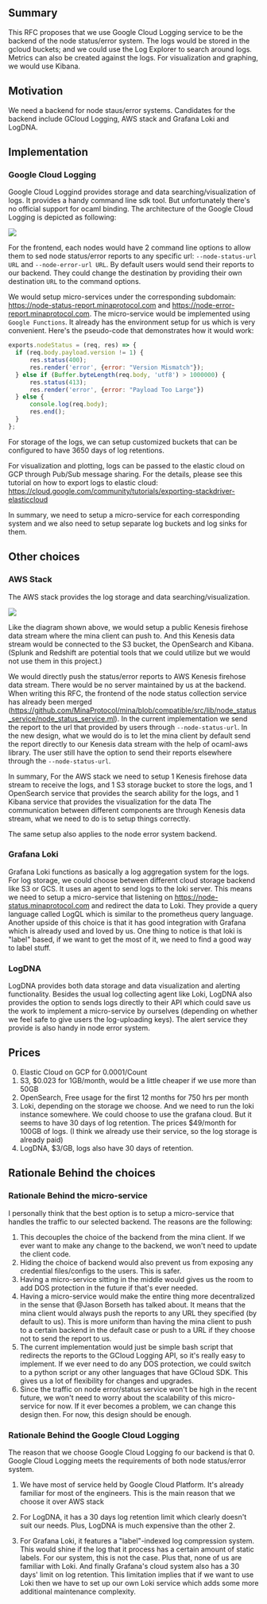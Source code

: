 ## Summary

[summary]: #summary

This RFC proposes that we use Google Cloud Logging service to be the backend of the node status/error system. The logs would be stored in the gcloud buckets; and we could use the Log Explorer to search around logs. Metrics can also be created against the logs. For visualization and graphing, we would use Kibana.

## Motivation

[motivation]:#motivation

We need a backend for node staus/error systems. Candidates for the backend include GCloud Logging, AWS stack and Grafana Loki and LogDNA.

## Implementation

[implementation]:#implementation

### Google Cloud Logging

Google Cloud Loggind provides storage and data searching/visualization of logs. It provides a handy command line sdk tool. But unfortunately there's no official support for ocaml binding. The architecture of the Google Cloud Logging is depicted as following: 

![](res/gcloud_logging.png)

For the frontend, each nodes would have 2 command line options to allow them to sed node status/error reports to any specific url: `--node-status-url URL` and `--node-error-url URL`. By default users would send their reports to our backend. They could change the destination by providing their own destination `URL` to the command options.

We would setup micro-services under the corresponding subdomain: https://node-status-report.minaprotocol.com and https://node-error-report.minaprotocol.com. The micro-service would be implemented using `Google Functions`. It already has the environment setup for us which is very convenient. Here's the pseudo-code that demonstrates how it would work:
```js
exports.nodeStatus = (req, res) => {
  if (req.body.payload.version != 1) {
      res.status(400);
      res.render('error', {error: "Version Mismatch"});
  } else if (Buffer.byteLength(req.body, 'utf8') > 1000000) {
      res.status(413);
      res.render('error', {error: "Payload Too Large"})
  } else {
      console.log(req.body);
      res.end();
  }
};
```

For storage of the logs, we can setup customized buckets that can be configured to have 3650 days of log retentions.

For visualization and plotting, logs can be passed to the elastic cloud on GCP through Pub/Sub message sharing. For the details, please see this tutorial on how to export logs to elastic cloud: https://cloud.google.com/community/tutorials/exporting-stackdriver-elasticcloud

In summary, we need to setup a micro-service for each corresponding system and we also need to setup separate log buckets and log sinks for them.

## Other choices

[other-choices]: #other-choices

### AWS Stack

The AWS stack provides the log storage and data searching/visualization.

![](res/aws_stack.png)

Like the diagram shown above, we would setup a public Kenesis firehose data stream where the mina client can push to. And this Kenesis data stream would be connected to the S3 bucket, the OpenSearch and Kibana. (Splunk and Redshift are potential  tools that we could utilize but we would not use them in this project.)

We would directly push the status/error reports to AWS Kenesis firehose data stream. There would be no server maintained by us at the backend. When writing this RFC, the frontend of the node status collection service has already been merged (https://github.com/MinaProtocol/mina/blob/compatible/src/lib/node_status_service/node_status_service.ml). In the current implementation we send the report to the url that provided by users through `--node-status-url`. In the new design, what we would do is to let the mina client by default send the report directly to our Kenesis data stream with the help of ocaml-aws library. The user still have the option to send their reports elsewhere through the `--node-status-url`.

In summary, For the AWS stack we need to setup
1 Kenesis firehose data stream to receive the logs, and
1 S3 storage bucket to store the logs, and
1 OpenSearch service that provides the search ability for the logs, and
1 Kibana service that provides the visualization for the data
The communication between different components are through Kenesis data stream, what we need to do is to setup things correctly.

The same setup also applies to the node error system backend.

### Grafana Loki

Grafana Loki functions as basically a log aggregation system for the logs. For log storage, we could choose between different cloud storage backend like S3 or GCS. It uses an agent to send logs to the loki server. This means we need to setup a micro-service that listening on https://node-status.minaprotocol.com and redirect the data to Loki. They provide a query language called LogQL which is similar to the prometheus query language. Another upside of this choice is that it has good integration with Grafana which is already used and loved by us. One thing to notice is that loki is "label" based, if we want to get the most of it, we need to find a good way to label stuff.

### LogDNA

LogDNA provides both data storage and data visualization and alerting functionality. Besides the usual log collecting agent like Loki, LogDNA also provides the option to sends logs directly to their API which could save us the work to implement a micro-service by ourselves (depending on whether we feel safe to give users the log-uploading keys). The alert service they provide is also handy in node error system.

## Prices

0. Elastic Cloud on GCP for 0.0001/Count
1. S3, $0.023 for 1GB/month, would be a little cheaper if we use more than 50GB
2. OpenSearch, Free usage for the first 12 months for 750 hrs per month
3. Loki, depending on the storage we choose. And we need to run the loki instance somewhere. We could choose to use the grafana cloud. But it seems to have 30 days of log retention. The prices $49/month for 100GB of logs. (I think we already use their service, so the log storage is already paid)
4. LogDNA, $3/GB, logs also have 30 days of retention.

## Rationale Behind the choices

### Rationale Behind the micro-service
I personally think that the best option is to setup a micro-service that handles the traffic to our selected backend. The reasons are the following:
1. This decouples the choice of the backend from the mina client. If we ever want to make any change to the backend, we won't need to update the client code.
2. Hiding the choice of backend would also prevent us from exposing any credential files/configs to the users. This is safer.
3. Having a micro-service sitting in the middle would gives us the room to add DOS protection in the future if that's ever needed.
4. Having a micro-service would make the entire thing more decentralized in the sense that @Jason Borseth has talked about. It means that the mina client would always push the reports to any URL they specified (by default to us). This is more uniform than having the mina client to push to a certain backend in the default case or push to a URL if they choose not to send the report to us.
5. The current implementation would just be simple bash script that redirects the reports to the GCloud Logging API, so it's really easy to implement. If we ever need to do any DOS protection, we could switch to a python script or any other languages that have GCloud SDK. This gives us a lot of flexibility for changes and upgrades.
6. Since the traffic on node error/status service won't be high in the recent future, we won't need to worry about the scalability of this micro-service for now. If it ever becomes a problem, we can change this design then. For now, this design should be enough.

### Rationale Behind the Google Cloud Logging
The reason that we choose Google Cloud Logging fo our backend is that
0. Google Cloud Logging meets the requirements of both node status/error system.

1. We have most of service held by Google Cloud Platform. It's already familiar for most of the engineers. This is the main reason that we choose it over AWS stack 

2. For LogDNA, it has a 30 days log retention limit which clearly doesn't suit our needs. Plus, LogDNA is much expensive than the other 2.

3. For Grafana Loki, it features a "label"-indexed log compression system. This would shine if the log that it process has a certain amount of static labels. For our system, this is not the case. Plus that, none of us are familiar with Loki. And finally Grafana's cloud system also has a 30 days' limit on log retention. This limitation implies that if we want to use Loki then we have to set up our own Loki service which adds some more additional maintenance complexity.
